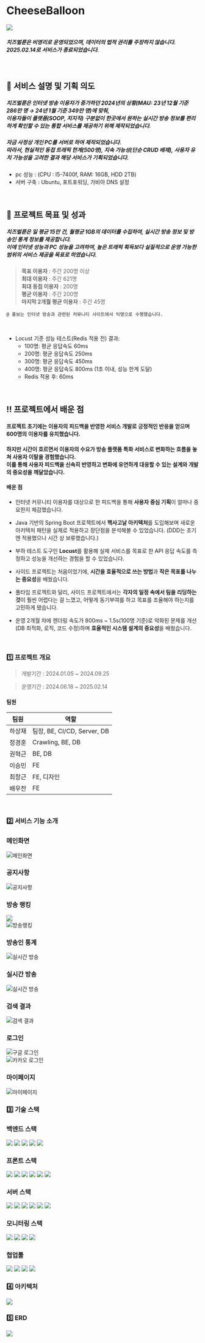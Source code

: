 # CheeseBalloon

<img src='./asset/cheeseballoon.gif'>

##### 치즈벌룬은 비영리로 운영되었으며, 데이터의 법적 권리를 주장하지 않습니다. <br/>2025.02.14로 서비스가 종료되었습니다.

<br/>

## 📝 서비스 설명 및 기획 의도

##### 치즈벌룬은 인터넷 방송 이용자가 증가하던 2024년의 상황(MAU: 23년 12월 기준 286만 명 → 24년 1월 기준 349만 명)에 맞춰,<br/>이용자들이 플랫폼(SOOP, 치지직) 구분없이 한곳에서 원하는 실시간 방송 정보를 편리하게 확인할 수 있는 **통합 서비스를 제공하기 위해** 제작되었습니다.

##### 자금 사정상 개인 PC를 서버로 하여 제작되었습니다.<br/>따라서, 현실적인 동접 트래픽 한계(500명), 지속 가능성(단순 CRUD 배제), 사용자 유치 가능성을 고려한 결과 해당 서비스가 기획되었습니다.

- pc 성능 : (CPU : I5-7400f, RAM: 16GB, HDD 2TB)
- 서버 구축 : Ubuntu, 포트포워딩, 가비아 DNS 설정

<br/>

## 🎯 프로젝트 목표 및 성과

##### 치즈벌룬은 일 평균 15만 건, 월평균 1GB의 데이터를 수집하여, 실시간 방송 정보 및 방송인 통계 정보를 제공합니다.<br/> 이에 인터넷 성능과 PC 성능을 고려하여, 높은 트래픽 획득보다 실질적으로 운영 가능한 범위의 서비스 제공을 목표로 하였습니다.

> **목표 이용자** : 주간 200명 이상 <br/>
> **최대 이용자** : 주간 621명 <br/>
> **최대 동접 이용자** : 200명 <br/>
> **평균 이용자** : 주간 200명 <br/>
> **마지막 2개월 평균 이용자** : 주간 45명 <br/>
```
@ 홍보는 인터넷 방송과 관련된 커뮤니티 사이트에서 익명으로 수행했습니다.
```
<br/>

- Locust 기준 성능 테스트(Redis 적용 전) 결과:
  - 100명: 평균 응답속도 60ms
  - 200명: 평균 응답속도 250ms
  - 300명: 평균 응답속도 450ms
  - 400명: 평균 응답속도 800ms (1초 이내, 성능 한계 도달)
  - Redis 적용 후: 60ms

<br/>

## ‼️ 프로젝트에서 배운 점

#### 프로젝트 초기에는 이용자의 피드백을 반영한 서비스 개발로 긍정적인 반응을 얻으며 600명의 이용자를 유치했습니다.
#### 하지만 시간이 흐르면서 이용자의 수요가 방송 플랫폼 특화 서비스로 변화하는 흐름을 놓쳐 사용자 이탈을 경험했습니다. <br>이를 통해 사용자 피드백을 신속히 반영하고 변화에 유연하게 대응할 수 있는 설계와 개발의 중요성을 깨달았습니다.

#### 배운 점
- 인터넷 커뮤니티 이용자를 대상으로 한 피드백을 통해 **사용자 중심 기획**이 얼마나 중요한지 체감했습니다.

- Java 기반의 Spring Boot 프로젝트에서 **헥사고날 아키텍처**를 도입해보며 새로운 아키텍처 패턴을 실제로 적용하고 장단점을 분석해볼 수 있었습니다. (DDD는 초기엔 적용했으나 시간 상 보류했습니다.)

- 부하 테스트 도구인 **Locust**를 활용해 실제 서비스를 목표로 한 API 응답 속도를 측정하고 성능을 개선하는 경험을 할 수 있었습니다.

- 사이드 프로젝트는 처음이었기에, **시간을 효율적으로 쓰는 방법**과 **작은 목표를 나누는 중요성**을 배웠습니다.

- 풀타임 프로젝트와 달리, 사이드 프로젝트에서는 **각자의 일정 속에서 팀을 리딩하는 것**이 훨씬 어렵다는 걸 느꼈고, 어떻게 동기부여를 하고 목표를 조율해야 하는지를 고민하게 됐습니다.

- 운영 2개월 차에 렌더링 속도가 800ms ~ 1.5s(100명 기준)로 악화된 문제를 개선(DB 최적화, 로직, 코드 수정)하며 **효율적인 시스템 설계의 중요성**을 배웠습니다.

<br/>

### 1️⃣ 프로젝트 개요

> 개발기간 : 2024.01.05 ~ 2024.09.25

> 운영기간 : 2024.06.18 ~ 2025.02.14


#### 팀원

| 팀원 | 역할 |
| --- | --- |
| 하상재 | 팀장, BE, CI/CD, Server, DB |
| 정경훈 | Crawling, BE, DB |
| 권혁근 | BE, DB |
| 이승민 | FE |
| 최창근 | FE, 디자인 |
| 배우찬 | FE |

<br/>

### 2️⃣ 서비스 기능 소개

### 메인화면
<img src="./asset/gif_main2.gif" alt="메인화면">

### 공지사항
<img src="./asset/gif_notice.gif" alt="공지사항">

### 방송 랭킹
<img src="./asset/gif_ranking1.gif"><br/><img src="./asset/gif_ranking2.gif" alt="방송랭킹">

### 방송인 통계
<img src="./asset/gif_detail1.gif" alt="실시간 방송">

### 실시간 방송
<img src="./asset/gif_live.gif" alt="실시간 방송">

### 검색 결과
<img src="./asset/gif_search.gif" alt="검색 결과">

### 로그인
<img src="./asset/gif_google_login.gif" alt="구글 로그인"><br/><img src="./asset/gif_kakao_login.gif" alt="카카오 로그인">

### 마이페이지
<img src="./asset/gif_mypage.gif" alt="마이페이지">


### 3️⃣ 기술 스택

### 백엔드 스택
<img src="https://img.shields.io/badge/java-007396?style=for-the-badge&logo=java&logoColor=white"> <img src="https://img.shields.io/badge/gradle-02303A?style=for-the-badge&logo=gradle&logoColor=white"> <img src="https://img.shields.io/badge/springboot-6DB33F?style=for-the-badge&logo=springboot&logoColor=white"> <img src="https://img.shields.io/badge/python-3776AB?style=for-the-badge&logo=python&logoColor=white"> <img src="https://img.shields.io/badge/nestjs-E0234E?style=for-the-badge&logo=nestjs&logoColor=white">

### 프론트 스택
<img src="https://img.shields.io/badge/html5-E34F26?style=for-the-badge&logo=html5&logoColor=white"> <img src="https://img.shields.io/badge/css-1572B6?style=for-the-badge&logo=css3&logoColor=white"> <img src="https://img.shields.io/badge/javascript-F7DF1E?style=for-the-badge&logo=javascript&logoColor=black"> <img src="https://img.shields.io/badge/typescript-3178C6?style=for-the-badge&logo=typescript&logoColor=black"> <img src="https://img.shields.io/badge/node.js-339933?style=for-the-badge&logo=Node.js&logoColor=white"> <img src="https://img.shields.io/badge/next.js-61DAFB?style=for-the-badge&logo=nextdotjs&logoColor=white">

### 서버 스택
<img src="https://img.shields.io/badge/ubuntu-E95420?style=for-the-badge&logo=ubuntu&logoColor=white"> <img src="https://img.shields.io/badge/nginx-009639?style=for-the-badge&logo=nginx&logoColor=white"> <img src="https://img.shields.io/badge/jenkins-D24939?style=for-the-badge&logo=jenkins&logoColor=white"> <img src="https://img.shields.io/badge/minio-C72E49?style=for-the-badge&logo=minio&logoColor=white"> <img src="https://img.shields.io/badge/mariadb-003545?style=for-the-badge&logo=mariadb&logoColor=white"> <img src="https://img.shields.io/badge/redis-FF4438?style=for-the-badge&logo=redis&logoColor=white">

### 모니터링 스택
<img src="https://img.shields.io/badge/elasticsearch-005571?style=for-the-badge&logo=elasticsearch&logoColor=white"> <img src="https://img.shields.io/badge/logstash-005571?style=for-the-badge&logo=logstash&logoColor=white"> <img src="https://img.shields.io/badge/kibana-005571?style=for-the-badge&logo=kibana&logoColor=white"> <img src="https://img.shields.io/badge/googleanalytics-E37400?style=for-the-badge&logo=googleanalytics&logoColor=white">

### 협업툴

<img src="https://img.shields.io/badge/confluence-0052CC?style=for-the-badge&logo=confluence&logoColor=white"> <img src="https://img.shields.io/badge/jira-0052CC?style=for-the-badge&logo=jira&logoColor=white"> <img src="https://img.shields.io/badge/git-F05032?style=for-the-badge&logo=git&logoColor=white"> <img src="https://img.shields.io/badge/github-181717?style=for-the-badge&logo=github&logoColor=white">

### 4️⃣ 아키텍처
<img src="./asset/architecture.png">

### 5️⃣ ERD
<img src="./asset/ERD.png">
